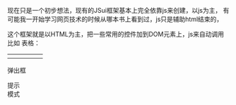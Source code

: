 现在只是一个初步想法，现有的JSui框架基本上完全依靠js来创建，以js为主，
有可能我一开始学习网页技术的时候从哪本书上看到过，js只是辅助html结束的，

这个框架就是以HTML为主，把一些常用的控件加到DOM元素上，js来自动调用
比如
表格：
<table class="zqliang-table" zqliang-table-ajax="http://127.0.0.1/load-data" zqliang-table-ele="responseObject">
	<tr>
		<th zql-col-field="productName" zqliang-table-col-type="checkbox"></th>
		<th zql-col-field="productName" zqliang-table-col-type="text"></th>
		<th zql-col-field="code" zqliang-table-col-type="date" zqliang-date-format="yyyy-MM-dd"></th>
		<th zql-col-field="name" zqliang-table-col-type="select" zqliang-dic-ajax="yyyy-MM-dd"></th>
		<th zql-col-field="date" zqliang-table-col-type="text"></th>
	</tr>
</table>

弹出框
<div class="zqliang-dialog">
	<div class="zqliang-dialog-title">提示</div>
	<div class="zqliang-dialog-content">模式</div>
</div>

